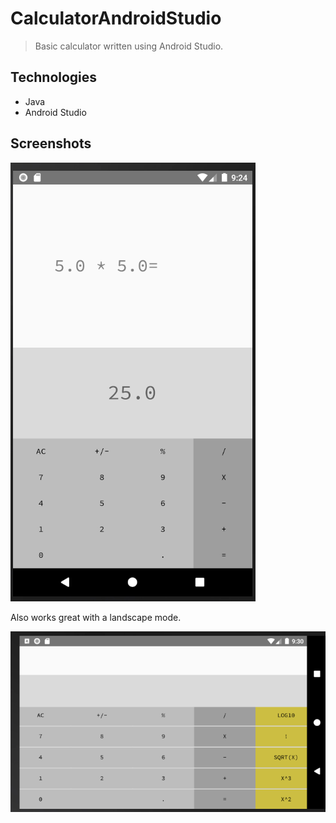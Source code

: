 # CalculatorAndroidStudio
> Basic calculator written using Android Studio.



## Technologies
* Java
* Android Studio



## Screenshots
![Screen1](./calculatorandroid.png)


Also works great with a landscape mode.

![Screen1](./calculatorandroid2.png)
